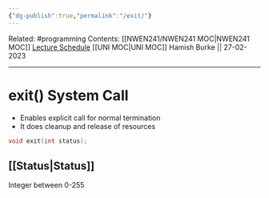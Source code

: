 ```yaml
---
{"dg-publish":true,"permalink":"/exit/"}
---
```


Related: #programming 
Contents: [[NWEN241/NWEN241 MOC\|NWEN241 MOC]]
[Lecture Schedule](https://ecs.wgtn.ac.nz/Courses/NWEN241_2023T1/LectureSchedule)
[[UNI MOC\|UNI MOC]]
Hamish Burke || 27-02-2023
***

# exit() System Call

- Enables explicit call for normal termination
- It does cleanup and release of resources

```C
void exit(int status);
```

## [[Status\|Status]]

Integer between 0-255



